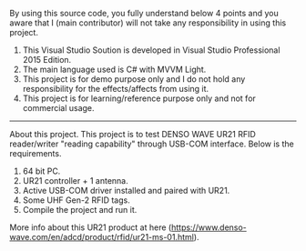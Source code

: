 By using this source code, you fully understand below 4 points and you aware that I (main contributor) will not take any responsibility in using this project.
1. This Visual Studio Soution is developed in Visual Studio Professional 2015 Edition.
2. The main language used is C# with MVVM Light.
3. This project is for demo purpose only and I do not hold any responsibility for the effects/affects from using it.
4. This project is for learning/reference purpose only and not for commercial usage.

-------------------------------------
About this project.
This project is to test DENSO WAVE UR21 RFID reader/writer "reading capability" through USB-COM interface.
Below is the requirements.

1. 64 bit PC.
2. UR21 controller + 1 antenna.
3. Active USB-COM driver installed and paired with UR21.
4. Some UHF Gen-2 RFID tags.
5. Compile the project and run it.


More info about this UR21 product at here (https://www.denso-wave.com/en/adcd/product/rfid/ur21-ms-01.html).
